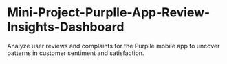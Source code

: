 # Mini-Project-Purplle-App-Review-Insights-Dashboard
Analyze user reviews and complaints for the Purplle mobile app to uncover patterns in customer sentiment and satisfaction.
